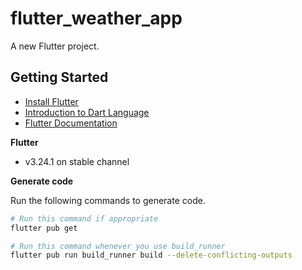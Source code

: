 # flutter_weather_app

A new Flutter project.

## Getting Started

- [Install Flutter](https://docs.flutter.dev/get-started/install)
- [Introduction to Dart Language](https://dart.dev/guides/language/language-tour)
- [Flutter Documentation](https://docs.flutter.dev/)

**Flutter**
- v3.24.1 on stable channel

**Generate code**

Run the following commands to generate code.
```sh
# Run this command if appropriate
flutter pub get

# Run this command whenever you use build_runner
flutter pub run build_runner build --delete-conflicting-outputs
```
